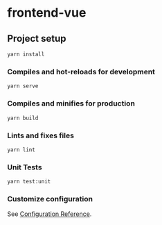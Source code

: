 # frontend-vue

## Project setup
```
yarn install
```

### Compiles and hot-reloads for development
```
yarn serve
```

### Compiles and minifies for production
```
yarn build
```

### Lints and fixes files
```
yarn lint
```

### Unit Tests
```
yarn test:unit
```

### Customize configuration
See [Configuration Reference](https://cli.vuejs.org/config/).

